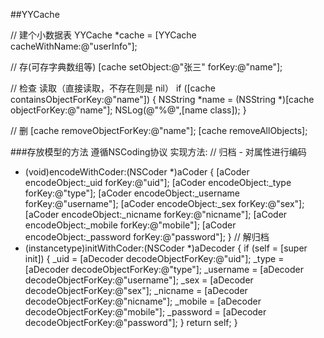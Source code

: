 ##YYCache

// 建个小数据表
    YYCache *cache = [YYCache cacheWithName:@"userInfo"];

// 存(可存字典数组等)
    [cache setObject:@"张三" forKey:@"name"];

// 检查 读取（直接读取，不存在则是 nil）
    if ([cache containsObjectForKey:@"name"]) {
        NSString *name = (NSString *)[cache objectForKey:@"name"];
        NSLog(@"%@",[name class]);
    }

// 删
    [cache removeObjectForKey:@"name"];
    [cache removeAllObjects];
    

###存放模型的方法
遵循NSCoding协议
实现方法:
//  归档 - 对属性进行编码
- (void)encodeWithCoder:(NSCoder *)aCoder {
    [aCoder encodeObject:_uid forKey:@"uid"];
    [aCoder encodeObject:_type forKey:@"type"];
    [aCoder encodeObject:_username forKey:@"username"];
    [aCoder encodeObject:_sex forKey:@"sex"];
    [aCoder encodeObject:_nicname forKey:@"nicname"];
    [aCoder encodeObject:_mobile forKey:@"mobile"];
    [aCoder encodeObject:_password forKey:@"password"];
}
//  解归档
- (instancetype)initWithCoder:(NSCoder *)aDecoder {
    if (self = [super init]) {
        _uid = [aDecoder decodeObjectForKey:@"uid"];
        _type = [aDecoder decodeObjectForKey:@"type"];
        _username = [aDecoder decodeObjectForKey:@"username"];
        _sex = [aDecoder decodeObjectForKey:@"sex"];
        _nicname = [aDecoder decodeObjectForKey:@"nicname"];
        _mobile = [aDecoder decodeObjectForKey:@"mobile"];
        _password = [aDecoder decodeObjectForKey:@"password"];
    }
    return self;
}
